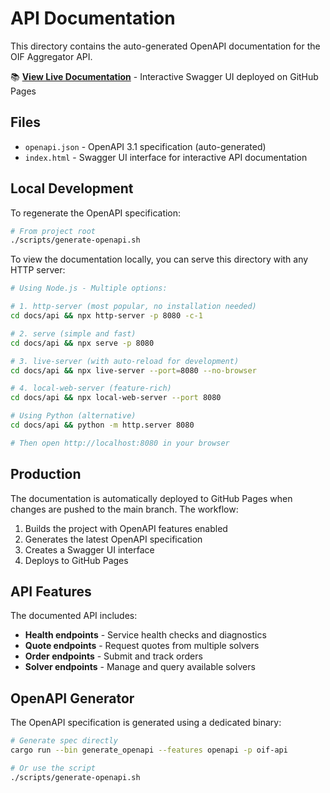 # API Documentation

This directory contains the auto-generated OpenAPI documentation for the OIF Aggregator API.

📚 **[View Live Documentation](https://openintentsframework.github.io/oif-aggregator/)** - Interactive Swagger UI deployed on GitHub Pages

## Files

- `openapi.json` - OpenAPI 3.1 specification (auto-generated)
- `index.html` - Swagger UI interface for interactive API documentation

## Local Development

To regenerate the OpenAPI specification:

```bash
# From project root
./scripts/generate-openapi.sh
```

To view the documentation locally, you can serve this directory with any HTTP server:

```bash
# Using Node.js - Multiple options:

# 1. http-server (most popular, no installation needed)
cd docs/api && npx http-server -p 8080 -c-1

# 2. serve (simple and fast)
cd docs/api && npx serve -p 8080

# 3. live-server (with auto-reload for development)
cd docs/api && npx live-server --port=8080 --no-browser

# 4. local-web-server (feature-rich)
cd docs/api && npx local-web-server --port 8080

# Using Python (alternative)
cd docs/api && python -m http.server 8080

# Then open http://localhost:8080 in your browser
```

## Production

The documentation is automatically deployed to GitHub Pages when changes are pushed to the main branch. The workflow:

1. Builds the project with OpenAPI features enabled
2. Generates the latest OpenAPI specification
3. Creates a Swagger UI interface
4. Deploys to GitHub Pages

## API Features

The documented API includes:

- **Health endpoints** - Service health checks and diagnostics
- **Quote endpoints** - Request quotes from multiple solvers
- **Order endpoints** - Submit and track orders
- **Solver endpoints** - Manage and query available solvers

## OpenAPI Generator

The OpenAPI specification is generated using a dedicated binary:

```bash
# Generate spec directly
cargo run --bin generate_openapi --features openapi -p oif-api

# Or use the script
./scripts/generate-openapi.sh
```

